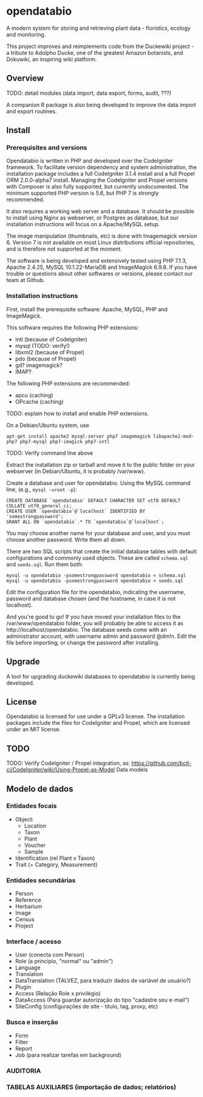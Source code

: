 # opendatabio
A modern system for storing and retrieving plant data - floristics, ecology and monitoring.

This project improves and reimplements code from the Duckewiki project - a tribute to Adolpho Ducke,
one of the greatest Amazon botanists, and Dokuwiki, an inspiring wiki platform.

## Overview
TODO: detail modules (data import, data export, forms, audit, ???)

A companion R package is also being developed to improve the data import and export routines.

## Install
### Prerequisites and versions
Opendatabio is written in PHP and developed over the CodeIgniter framework. To facilitate version dependency 
and system administration, the installation package
includes a full CodeIgniter 3.1.4 install and a full Propel ORM 2.0.0-alpha7 install. 
Managing the CodeIgniter and Propel versions with Composer is also fully supported, but currently undocumented.
The minimum supported PHP version is 5.6, but PHP 7 is 
strongly recommended. 

It also requires a working web server and a database. It should be possible to install using Nginx 
as webserver, or Postgres as database, but our installation instructions will focus on a Apache/MySQL
setup.

The image manipulation (thumbnails, etc) is done with Imagemagick version 6. Version 7 is not available on 
most Linux distributions official repositories, and is therefore not supported at the moment.

The software is being developed and extensively tested using PHP 7.1.3, Apache 2.4.25, 
MySQL 10.1.22-MariaDB and ImageMagick 6.9.8. If you have trouble or questions about other softwares or versions, please
contact our team at Github.

### Installation instructions
First, install the prerequisite software: Apache, MySQL, PHP and ImageMagick.

This software requires the following PHP extensions:
- intl (because of CodeIgniter)
- mysql (TODO: verify!)
- libxml2 (because of Propel)
- pdo (because of Propel)
- gd? imagemagick?
- IMAP?

The following PHP extensions are recommended:
- apcu (caching)
- OPcache (caching)

TODO: explain how to install and enable PHP extensions.

On a Debian/Ubuntu system, use

```
apt-get install apache2 mysql-server php7 imagemagick libapache2-mod-php7 php7-mysql php7-imagick php7-intl
```

TODO: Verify command line above

Extract the installation zip or tarball and move it to the public folder on your webserver (in Debian/Ubuntu,
it is probably /var/www). 

Create a database and user for opendatabio. Using the MySQL command line, (e.g., `mysql -uroot -p`):

```
CREATE DATABASE `opendatabio` DEFAULT CHARACTER SET utf8 DEFAULT COLLATE utf8_general_ci;
CREATE USER `opendatabio`@`localhost` IDENTIFIED BY 'somestrongpassword';
GRANT ALL ON `opendatabio`.* TO `opendatabio`@`localhost`;
```

You may choose another name for your database and user, and you must choose another password. Write them all down.

There are two SQL scripts that create the initial database tables with default configurations and commonly used
objects. These are called `schema.sql` and `seeds.sql`. Run them both:

```
mysql -u opendatabio -psomestrongpassword opendatabio < schema.sql
mysql -u opendatabio -psomestrongpassword opendatabio < seeds.sql
```

Edit the configuration file for the opendatabio, indicating the username, password and database chosen (and the hostname,
in case it is not localhost). 

And you're good to go! If you have moved your installation files to the /var/www/opendatabio folder, you will probably
be able to access it as http://localhost/opendatabio. The database seeds come with an administrator account, with
username admin and password @dm!n. Edit the file before importing, or change the password after installing.

## Upgrade
A tool for upgrading duckewiki databases to opendatabio is currently being developed.

## License
Opendatabio is licensed for use under a GPLv3 license. The installation packages include the files for CodeIgniter and Propel,
which are licensed under an MIT license.

## TODO
TODO: Verify CodeIgniter / Propel integration, as:
https://github.com/bcit-ci/CodeIgniter/wiki/Using-Propel-as-Model
Data models

## Modelo de dados
### Entidades focais

- Object:
  - Location
  - Taxon
  - Plant
  - Voucher
  - Sample
- Identification (rel Plant x Taxon)
- Trait (+ Category, Measurement)

### Entidades secundárias
- Person
- Reference
- Herbarium
- Image
- Census
- Project

### Interface / acesso
- User (conecta com Person)
- Role (a principio, "normal" ou "admin")
- Language
- Translation
- DataTranslation (TALVEZ, para traduzir dados de variável de usuário?)
- Plugin
- Access (Relação Role x privilégio)
- DataAccess (Para guardar autorização do tipo "cadastre seu e-mail")
- SiteConfig (configurações de site - titulo, tag, proxy, etc)

### Busca e inserção
- Form
- Filter
- Report
- Job (para realizar tarefas em background)

### AUDITORIA

### TABELAS AUXILIARES (importação de dados; relatórios)

